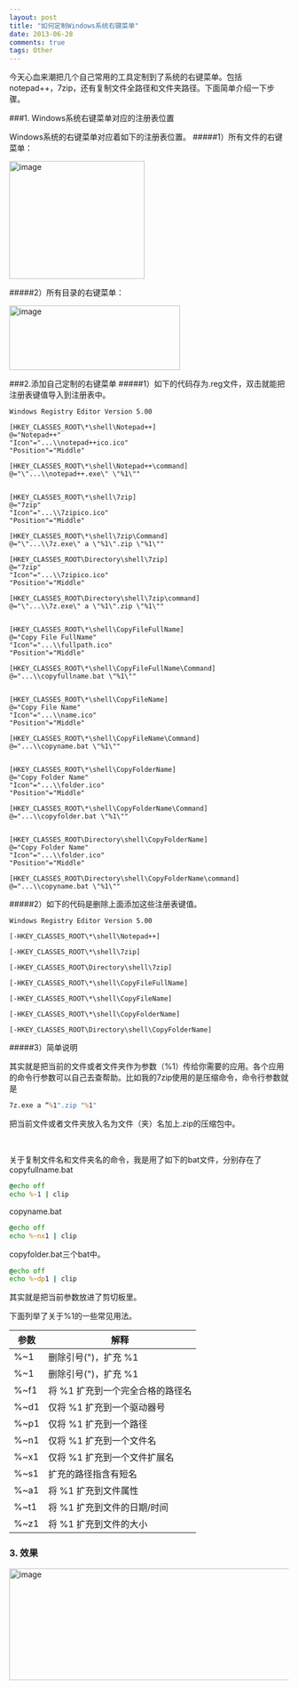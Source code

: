 ```yaml
---
layout: post
title: "如何定制Windows系统右键菜单"
date: 2013-06-28
comments: true
tags: Other
---
```

<p>今天心血来潮把几个自己常用的工具定制到了系统的右键菜单。包括notepad++，7zip，还有复制文件全路径和文件夹路径。下面简单介绍一下步骤。</p>  

###1. Windows系统右键菜单对应的注册表位置

Windows系统的右键菜单对应着如下的注册表位置。
#####1）所有文件的右键菜单：

<p><a href="http://images.cnitblog.com/blog/163228/201306/28180933-152759b897fe4977b209b13f33bb1069.png"><img style="background-image: none; border-bottom: 0px; border-left: 0px; margin: 0px; padding-left: 0px; padding-right: 0px; display: inline; border-top: 0px; border-right: 0px; padding-top: 0px" title="image" border="0" alt="image" src="http://images.cnitblog.com/blog/163228/201306/28180934-a0f7aa9dd8db455589982b7c9b288f30.png" width="244" height="212" /></a></p> 

#####2）所有目录的右键菜单：

<p><a href="http://images.cnitblog.com/blog/163228/201306/28180935-09f19fa288304de48ca38d8ed3d28959.png"><img style="background-image: none; border-bottom: 0px; border-left: 0px; padding-left: 0px; padding-right: 0px; display: inline; border-top: 0px; border-right: 0px; padding-top: 0px" title="image" border="0" alt="image" src="http://images.cnitblog.com/blog/163228/201306/28180935-c0df8dc65c8d403f9f42e82fbed45099.png" width="308" height="116" /></a></p>  

###2.添加自己定制的右键菜单
#####1）如下的代码存为.reg文件，双击就能把注册表键值导入到注册表中。


```
Windows Registry Editor Version 5.00

[HKEY_CLASSES_ROOT\*\shell\Notepad++]
@="Notepad++"
"Icon"="...\\notepad++ico.ico"
"Position"="Middle"

[HKEY_CLASSES_ROOT\*\shell\Notepad++\command]
@="\"...\\notepad++.exe\" \"%1\""


[HKEY_CLASSES_ROOT\*\shell\7zip]
@="7zip"
"Icon"="...\\7zipico.ico"
"Position"="Middle"

[HKEY_CLASSES_ROOT\*\shell\7zip\Command]
@="\"...\\7z.exe\" a \"%1\".zip \"%1\""

[HKEY_CLASSES_ROOT\Directory\shell\7zip]
@="7zip"
"Icon"="...\\7zipico.ico"
"Position"="Middle"

[HKEY_CLASSES_ROOT\Directory\shell\7zip\command]
@="\"...\\7z.exe\" a \"%1\".zip \"%1\""


[HKEY_CLASSES_ROOT\*\shell\CopyFileFullName]
@="Copy File FullName"
"Icon"="...\\fullpath.ico"
"Position"="Middle"

[HKEY_CLASSES_ROOT\*\shell\CopyFileFullName\Command]
@="...\\copyfullname.bat \"%1\""


[HKEY_CLASSES_ROOT\*\shell\CopyFileName]
@="Copy File Name"
"Icon"="...\\name.ico"
"Position"="Middle"

[HKEY_CLASSES_ROOT\*\shell\CopyFileName\Command]
@="...\\copyname.bat \"%1\""


[HKEY_CLASSES_ROOT\*\shell\CopyFolderName]
@="Copy Folder Name"
"Icon"="...\\folder.ico"
"Position"="Middle"

[HKEY_CLASSES_ROOT\*\shell\CopyFolderName\Command]
@="...\\copyfolder.bat \"%1\""


[HKEY_CLASSES_ROOT\Directory\shell\CopyFolderName]
@="Copy Folder Name"
"Icon"="...\\folder.ico"
"Position"="Middle"

[HKEY_CLASSES_ROOT\Directory\shell\CopyFolderName\command]
@="...\\copyname.bat \"%1\""
```





#####2）如下的代码是删除上面添加这些注册表键值。</p>

```
Windows Registry Editor Version 5.00

[-HKEY_CLASSES_ROOT\*\shell\Notepad++]

[-HKEY_CLASSES_ROOT\*\shell\7zip]

[-HKEY_CLASSES_ROOT\Directory\shell\7zip]

[-HKEY_CLASSES_ROOT\*\shell\CopyFileFullName]

[-HKEY_CLASSES_ROOT\*\shell\CopyFileName]

[-HKEY_CLASSES_ROOT\*\shell\CopyFolderName]

[-HKEY_CLASSES_ROOT\Directory\shell\CopyFolderName]
```



#####3）简单说明

<p>其实就是把当前的文件或者文件夹作为参数（%1）传给你需要的应用。各个应用的命令行参数可以自己去查帮助。比如我的7zip使用的是压缩命令，命令行参数就是</p>

```bat
7z.exe a “%1".zip "%1"
```


<p>把当前文件或者文件夹放入名为文件（夹）名加上.zip的压缩包中。</p>

<p>&#160;</p>

<p>关于复制文件名和文件夹名的命令，我是用了如下的bat文件，分别存在了copyfullname.bat</p>

```bat
@echo off
echo %~1 | clip
```

<p>copyname.bat</p>

```bat
@echo off
echo %~nx1 | clip
```

<p>copyfolder.bat三个bat中。</p>

```bat
@echo off
echo %~dp1 | clip
```

<p>其实就是把当前参数放进了剪切板里。</p>

<p>下面列举了关于%1的一些常见用法。</p>

| 参数 | 解释 |
|--------|--------|
|%~1|删除引号(")，扩充 %1|
|%~1|删除引号(")，扩充 %1|
|%~f1|将 %1 扩充到一个完全合格的路径名|
|%~d1|仅将 %1 扩充到一个驱动器号|
|%~p1|仅将 %1 扩充到一个路径|
|%~n1|仅将 %1 扩充到一个文件名|
|%~x1|仅将 %1 扩充到一个文件扩展名|
|%~s1|扩充的路径指含有短名|
|%~a1|将 %1 扩充到文件属性|
|%~t1|将 %1 扩充到文件的日期/时间|
|%~z1|将 %1 扩充到文件的大小|


### 3. 效果



<p><a href="http://images.cnitblog.com/blog/163228/201306/28180935-73b2aea7a1ba46f6abbdef4606806ff9.png"><img style="background-image: none; border-bottom: 0px; border-left: 0px; padding-left: 0px; padding-right: 0px; display: inline; border-top: 0px; border-right: 0px; padding-top: 0px" title="image" border="0" alt="image" src="http://images.cnitblog.com/blog/163228/201306/28180936-fb87d3a0b6c1421e83d1daa4b8734eb7.png" width="523" height="201" /></a></p>